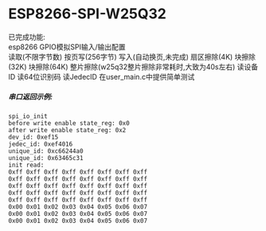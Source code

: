 # ESP8266-SPI-W25Q32

已完成功能:  
esp8266 GPIO模拟SPI输入/输出配置  
读取(不限字节数)
按页写(256字节)
写入(自动换页,未完成)
扇区擦除(4K)
块擦除(32K)
块擦除(64K)
整片擦除(w25q32整片擦除非常耗时,大致为40s左右)
读设备ID
读64位识别码
读JedecID
在user_main.c中提供简单测试  
##### 串口返回示例:    

```
spi_io_init
before write enable state_reg: 0x0
after write enable state_reg: 0x2
dev_id: 0xef15
jedec_id: 0xef4016
unique_id: 0xc66244a0
unique_id: 0x63465c31
init read:
0xff 0xff 0xff 0xff 0xff 0xff 0xff 0xff 
0xff 0xff 0xff 0xff 0xff 0xff 0xff 0xff 
0xff 0xff 0xff 0xff 0xff 0xff 0xff 0xff 
0xff 0xff 0xff 0xff 0xff 0xff 0xff 0xff 
0xff 0xff 0xff 0xff 0xff 0xff 0xff 0xff 
0x00 0x01 0x02 0x03 0x04 0x05 0x06 0x07 
0x00 0x01 0x02 0x03 0x04 0x05 0x06 0x07 
0x00 0x01 0x02 0x03 0x04 0x05 0x06 0x07 
```